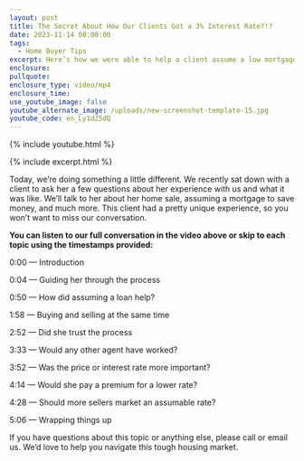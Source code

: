 ```yaml
---
layout: post
title: The Secret About How Our Clients Got a 3% Interest Rate?!?
date: 2023-11-14 08:00:00
tags:
  - Home Buyer Tips
excerpt: Here’s how we were able to help a client assume a low mortgage rate.
enclosure:
pullquote:
enclosure_type: video/mp4
enclosure_time:
use_youtube_image: false
youtube_alternate_image: /uploads/new-screenshot-template-15.jpg
youtube_code: en_Ly1dZ5dQ
---
```

{% include youtube.html %}

{% include excerpt.html %}

Today, we’re doing something a little different. We recently sat down with a client to ask her a few questions about her experience with us and what it was like. We’ll talk to her about her home sale, assuming a mortgage to save money, and much more. This client had a pretty unique experience, so you won’t want to miss our conversation.&nbsp;

**You can listen to our full conversation in the video above or skip to each topic using the timestamps provided:**

0:00 — Introduction&nbsp;

0:04 — Guiding her through the process

0:50 — How did assuming a loan help?

1:58 — Buying and selling at the same time

2:52 — Did she trust the process

3:33 — Would any other agent have worked?

3:52 — Was the price or interest rate more important?

4:14 — Would she pay a premium for a lower rate?

4:28 — Should more sellers market an assumable rate?&nbsp;

5:06 — Wrapping things up

If you have questions about this topic or anything else, please call or email us. We’d love to help you navigate this tough housing market.&nbsp;
